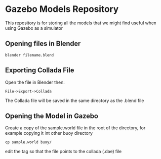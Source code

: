 # Gazebo Models Repository

This repository is for storing all the models that we might find useful when using Gazebo as a simulator

## Opening files in Blender

`blender filename.blend`

## Exporting Collada File
Open the file in Blender then:

`File->Export->Collada`

The Collada file will be saved in the same directory as the .blend file

## Opening the Model in Gazebo

Create a copy of the sample.world file in the root of the directory, for example copying it int other buoy directory

`cp sample.world buoy/`

edit the <uri> tag so that the file points to the collada (.dae) file
